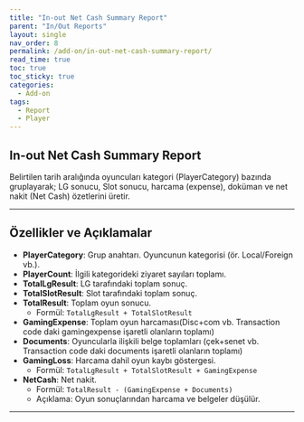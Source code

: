```yaml
---
title: "In-out Net Cash Summary Report"
parent: "In/Out Reports"
layout: single
nav_order: 8
permalink: /add-on/in-out-net-cash-summary-report/
read_time: true
toc: true
toc_sticky: true
categories:
  - Add-on
tags:
  - Report
  - Player
---
```


## In-out Net Cash Summary Report

Belirtilen tarih aralığında oyuncuları kategori (PlayerCategory) bazında gruplayarak; LG sonucu, Slot sonucu, harcama (expense), doküman ve net nakit (Net Cash) özetlerini üretir.

---

## Özellikler ve Açıklamalar

- **PlayerCategory**: Grup anahtarı. Oyuncunun kategorisi (ör. Local/Foreign vb.).
- **PlayerCount**: İlgili kategorideki ziyaret sayıları toplamı.
- **TotalLgResult**: LG tarafındaki toplam sonuç.
- **TotalSlotResult**: Slot tarafındaki toplam sonuç.
- **TotalResult**: Toplam oyun sonucu.
    - Formül: `TotalLgResult + TotalSlotResult`
- **GamingExpense**: Toplam oyun harcaması(Disc+com vb. Transaction code daki gamingexpense işaretli olanların toplamı)
- **Documents**: Oyuncularla ilişkili belge toplamları (çek+senet vb. Transaction code daki documents işaretli olanların toplamı)
- **GamingLoss**: Harcama dahil oyun kaybı göstergesi.
    - Formül: `TotalLgResult + TotalSlotResult + GamingExpense`
- **NetCash**: Net nakit.
    - Formül: `TotalResult - (GamingExpense + Documents)`
    - Açıklama: Oyun sonuçlarından harcama ve belgeler düşülür.

---
